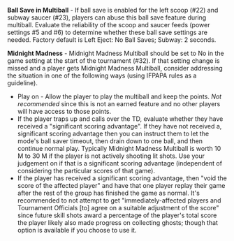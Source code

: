 **Ball Save in Multiball** - If ball save is enabled for the left scoop (#22) and subway saucer (#23), players can abuse this ball save feature during multiball. Evaluate the reliability of the scoop and saucer feeds (power settings #5 and #6) to determine whether these ball save settings are needed. Factory default is Left Eject: No Ball Saves; Subway: 2 seconds.

**Midnight Madness** - Midnight Madness Multiball should be set to No in the game setting at the start of the tournament (#32). If that setting change is missed and a player gets Midnight Madness Multiball, consider addressing the situation in one of the following ways (using IFPAPA rules as a guideline).

* Play on - Allow the player to play the multiball and keep the points. *Not recommended* since this is not an earned feature and no other players will have access to those points.
* If the player traps up and calls over the TD, evaluate whether they have received a "significant scoring advantage". If they have not received a, significant scoring advantage then you can instruct them to let the mode's ball saver timeout, then drain down to one ball, and then continue normal play. Typically Midnight Madness Multiball is worth 10 M to 30 M if the player is not actively shooting lit shots. Use your judgement on if that is a significant scoring advantage (independent of considering the particular scores of that game).
* If the player has received a significant scoring advantage, then "void the score of the affected player" and have that one player replay their game after the rest of the group has finished the game as normal. It's recommended to not attempt to get "immediately-affected players and Tournament Officials \[to] agree on a suitable adjustment of the score" since future skill shots award a percentage of the player's total score the player likely also made progress on collecting ghosts; though that option is available if you choose to use it.
